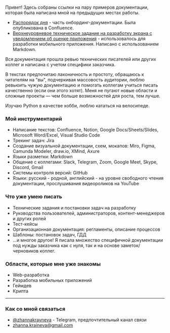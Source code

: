 Привет!
Здесь собраны ссылки на пару примеров документации, которая была написана мной на предыдущих местах работы. 

- [Распорядок дня](https://docs.google.com/document/d/1KSz0Z8hE72PRfZBQDDF4zu_1xivYEJzb4vO-W-8-gBo/edit?usp=sharing) - часть онбординг-документации. Была опубликована в Confluence.
- [Верхнеуровневое техническое задание на разработку экрана с уведомлением об оценке приложения](https://github.com/zkrayneva/docs-portfolio/blob/main/examples/tz-example.md) - использовалось для разработки мобильного приложения. Написано с использованием Markdown.

Вся документация прошла ревью технических писателей или других коллег и написана с учетом специфики заказчика. 

В текстах предпочитаю лаконичность и простоту, обращаюсь к читателям на "вы", подчеркивая массовость аудитории, люблю ревьюить чужую документацию и помогать коллегам учиться писать качественно (если они этого хотят).
Меня не пугают новые области и сложные проекты — чем больше возможностей для роста, тем лучше.

Изучаю Python в качестве хобби, люблю кататься на велосипеде. 

### Мой инструментарий
- Написание текстов: Confluence, Notion, Google Docs/Sheets/Slides, Microsoft Word/Excel, Visual Studio Code
- Трекинг задач: Jira
- Создание визуальной документации, схем, мокапов: Miro, Figma, Camunda Modeler, draw.io, XMind, Axure
- Языки разметки: Markdown
- Общение с коллегами: Slack, Telegram, Zoom, Google Meet, Skype, Discord, Gmail
- Системы контроля версий: GitHub
- Языки: русский - родной, английский - на уровне свободного чтения документации, прослушивания видеороликов на YouTube

### Что уже умею писать
- Технические задания и постановки задач на разработку
- Руководства пользователей, администраторов, контент-менеджеров и других ролей
- Тест-кейсы
- Организационная документация: регламенты, описание процессов
- Шаблоны: постановок задач, ГДД
- ...и многое другое! Я писала множество специфичной документации под нужды заказчика как с нуля, так и на основе заметок/черновиков коллег.

### Области, которые мне уже знакомы
- Web-разработка
- Разработка мобильных приложений
- Геймдев
- Крипта

---
### Как со мной связаться
- [@zhannakrayneva](https://t.me/zhannakrayneva) - Telegram, предпочтительный канал связи
- zhanna.kraineva@gmail.com

